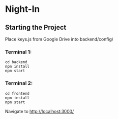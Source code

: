 # Night-In

## Starting the Project

Place keys.js from Google Drive into backend/config/

### Terminal 1:
```
cd backend
npm install
npm start
```

### Terminal 2:
```
cd frontend
npm install
npm start
```

Navigate to [http://localhost:3000/](http://localhost:3000/)
